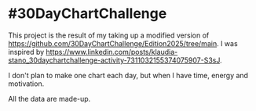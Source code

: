 # #30DayChartChallenge

This project is the result of my taking up a modified version of https://github.com/30DayChartChallenge/Edition2025/tree/main. I was inspired by https://www.linkedin.com/posts/klaudia-stano_30daychartchallenge-activity-7311032155374075907-S3sJ.

I don't plan to make one chart each day, but when I have time, energy and motivation.

All the data are made-up.
